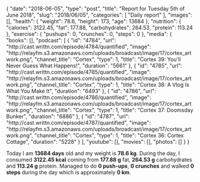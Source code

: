 {
    "date": "2018-06-05",
    "type": "post",
    "title": "Report for Tuesday 5th of June 2018",
    "slug": "2018\/06\/05",
    "categories": [
        "Daily report"
    ],
    "images": [],
    "health": {
        "weight": 78.6,
        "height": 173,
        "age": 13684
    },
    "nutrition": {
        "calories": 3122.45,
        "fat": 177.88,
        "carbohydrates": 264.53,
        "protein": 113.24
    },
    "exercise": {
        "pushups": 0,
        "crunches": 0,
        "steps": 0
    },
    "media": {
        "books": [],
        "podcast": [
            {
                "id": "4784",
                "url": "http:\/\/cast.writtn.com\/episode\/4784\/quantified",
                "image": "http:\/\/relayfm.s3.amazonaws.com\/uploads\/broadcast\/image\/17\/cortex_artwork.png",
                "channel_title": "Cortex",
                "type": 1,
                "title": "Cortex 39: You'll Never Guess What Happens!",
                "duration": "5661"
            },
            {
                "id": "4785",
                "url": "http:\/\/cast.writtn.com\/episode\/4785\/quantified",
                "image": "http:\/\/relayfm.s3.amazonaws.com\/uploads\/broadcast\/image\/17\/cortex_artwork.png",
                "channel_title": "Cortex",
                "type": 1,
                "title": "Cortex 38: A Vlog Is What You Make It",
                "duration": "6493"
            },
            {
                "id": "4786",
                "url": "http:\/\/cast.writtn.com\/episode\/4786\/quantified",
                "image": "http:\/\/relayfm.s3.amazonaws.com\/uploads\/broadcast\/image\/17\/cortex_artwork.png",
                "channel_title": "Cortex",
                "type": 1,
                "title": "Cortex 37: Doomsday Bunker",
                "duration": "6886"
            },
            {
                "id": "4787",
                "url": "http:\/\/cast.writtn.com\/episode\/4787\/quantified",
                "image": "http:\/\/relayfm.s3.amazonaws.com\/uploads\/broadcast\/image\/17\/cortex_artwork.png",
                "channel_title": "Cortex",
                "type": 1,
                "title": "Cortex 36: Cortex Cottage",
                "duration": "5228"
            }
        ],
        "youtube": [],
        "movies": [],
        "photos": []
    }
}

Today I am <strong>13684 days</strong> old and my weight is <strong>78.6 kg</strong>. During the day, I consumed <strong>3122.45 kcal</strong> coming from <strong>177.88 g</strong> fat, <strong>264.53 g</strong> carbohydrates and <strong>113.24 g</strong> protein. Managed to do <strong>0 push-ups</strong>, <strong>0 crunches</strong> and walked <strong>0 steps</strong> during the day which is approximately <strong>0 km</strong>.